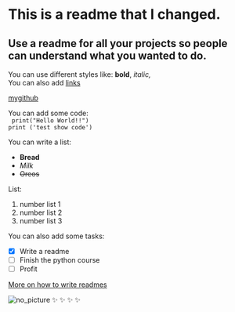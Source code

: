 # This is a readme that I changed. 
## Use a readme for all your projects so people <br /> can understand what you wanted to do.  
  
You can use different styles like: **bold**, *italic,*   
You can also add [links](http://google.com)

[mygithub](http://github.com/stefanvb88)
  
You can add some code:  
` print("Hello World!!")`  
`print ('test show code')`

You can write a list:
- **Bread**
- *Milk*
- ~~Oreos~~

List:
1. number list 1
2. number list 2
3. number list 3

You can also add some tasks:
- [x] Write a readme
- [ ] Finish the python course
- [ ] Profit

[More on how to write readmes](https://github.com/adam-p/markdown-here/wiki/Markdown-Cheatsheet)  
 
![no_picture](https://i.pinimg.com/originals/71/4c/f2/714cf2963fbae3401d127c9ab17eae4d.png)
:sparkles: :sparkles: :sparkles: :sparkles: